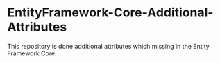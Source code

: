 # EntityFramework-Core-Additional-Attributes
This repository is done additional attributes which missing in the Entity Framework Core.
